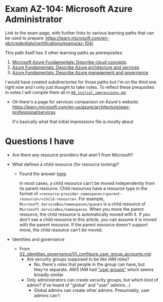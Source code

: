 # Exam AZ-104: Microsoft Azure Administrator
Link to the exam page, with further links to various learning paths that can be used to prepare:
https://learn.microsoft.com/en-gb/credentials/certifications/exams/az-104/

This path itself has 3 other learning paths as prerequisites:
1. [Microsoft Azure Fundamentals: Describe cloud
   concepts](https://learn.microsoft.com/en-us/training/paths/microsoft-azure-fundamentals-describe-cloud-concepts/)
2. [Azure Fundamentals: Describe Azure architecture and
   services](https://learn.microsoft.com/en-us/training/paths/azure-fundamentals-describe-azure-architecture-services/)
3. [Azure Fundamentals: Describe Azure management and
   governance](https://learn.microsoft.com/en-us/training/paths/describe-azure-management-governance/)

I would have created subdirectories for those paths but I'm on the third one right now and I only
just thought to take notes. To reflect these prequisites in notes I will compile them all in
[`00_initial_impressions.md`](00_initial_impressions.md).
- Oh there's a page for services comparison on Azure's website:
  https://learn.microsoft.com/en-us/azure/architecture/aws-professional/services

  It's basically what that initial impressions file is mostly about

# Questions I have
- Are there any resource providers that aren't from Microsoft?
- What defines a child resource (for resource locking)?
  - Found the answer
    [here](https://learn.microsoft.com/en-us/azure/azure-resource-manager/management/move-support-resources):

    In most cases, a child resource can't be moved independently from its parent resource. Child
    resources have a resource type in the format of
    `<resource-provider-namespace>/<parent-resource>/<child-resource>`. For example,
    `Microsoft.ServiceBus/namespaces/queues` is a child resource of
    `Microsoft.ServiceBus/namespaces`.  When you move the parent resource, the child resource is
    automatically moved with it. If you don't see a child resource in this article, you can assume
    it is moved with the parent resource.  If the parent resource doesn't support move, the child
    resource can't be moved.

- Identities and governance
  - From
    [02_identities_governance/01_configure_user_group_accounts.md](02_identities_governance/01_configure_user_group_accounts.md):
    - Are security groups supposed to be like IAM roles?
      - No, there's roles that people in the group can have, but they're separate. AWS IAM had
        ["user groups"](https://docs.aws.amazon.com/IAM/latest/UserGuide/id_groups.html) which seems
        broadly similar
    - Only administrators can create security groups, but which kind of admin? (I've heard of
      "global" and "user" admins...)
      - Global admins can create other admins. Presumably, user admins can't
